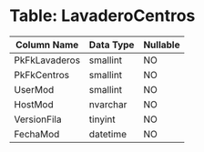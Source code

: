 # Table: LavaderoCentros

| Column Name | Data Type | Nullable |
|-------------|-----------|----------|
| PkFkLavaderos | smallint | NO |
| PkFkCentros | smallint | NO |
| UserMod | smallint | NO |
| HostMod | nvarchar | NO |
| VersionFila | tinyint | NO |
| FechaMod | datetime | NO |
